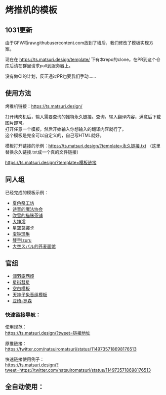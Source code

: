 # 烤推机的模板

## 1031更新
由于GFW将raw.githubusercontent.com放到了墙后，我们修改了模板实现方案。

现在在 https://ts.matsuri.design/template/ 下有本repo的clone，在PR到这个仓库后请在群里请求pull到服务器上。

没有做CI的计划，反正通过PR也要我们手动……

## 使用方法
烤推机链接：https://ts.matsuri.design/

打开烤肉机后，输入需要查询的推特永久链接。查询。输入翻译内容，满意后下载图片即可。  
打开任意一个模板，然后开始输入你想输入的翻译内容就行了。  
这个模板是完全可以自定义的，自己写HTML就好。  

模板打开链接的示例：https://ts.matsuri.design/?template=永久链接.txt  （这里替换永久链接.txt成一个真的文件链接）

https://ts.matsuri.design/?template=模板链接

## 同人组

已经完成的模板示例：  
- [夏色祭工坊](https://ts.matsuri.design/?template=/template/matsuri.txt)
- [诗音的魔法协会](https://ts.matsuri.design/?template=/template/shion.txt)
- [吹雪的猫咪茶铺](https://ts.matsuri.design/?template=/template/fubuki.txt)
- [大神澪](https://ts.matsuri.design/?template=/template/mio.txt)
- [星空莫娜卡](https://ts.matsuri.design/?template=/template/monoka.txt)
- [宝钟玛琳](https://ts.matsuri.design/?template=/template/marine.txt)
- [琴手Izuru](https://ts.matsuri.design/?template=/template/izuru.txt)
- [大空スバル的荞麦面馆](https://ts.matsuri.design/?template=/template/486.txt)

## 官组
- [润羽露西娅](https://ts.matsuri.design/?template=/template/rushia.txt)
- [星街彗星](https://ts.matsuri.design/?template=/template/suisei.txt)
- [空白模板](https://ts.matsuri.design/?template=/template/blank.txt)
- [天神子兔音组模板](https://ts.matsuri.design/?template=/template/kotone.txt)
- [亚绮-罗森](https://ts.matsuri.design/?template=/template/aki.txt)

### 快速链接导航：  

使用规范：  
https://ts.matsuri.design/?tweet=链接地址

原推链接：  
https://twitter.com/natsuiromatsuri/status/1149735718698176513

快速链接使用例子：  
https://ts.matsuri.design/?tweet=https://twitter.com/natsuiromatsuri/status/1149735718698176513

## 全自动使用：
